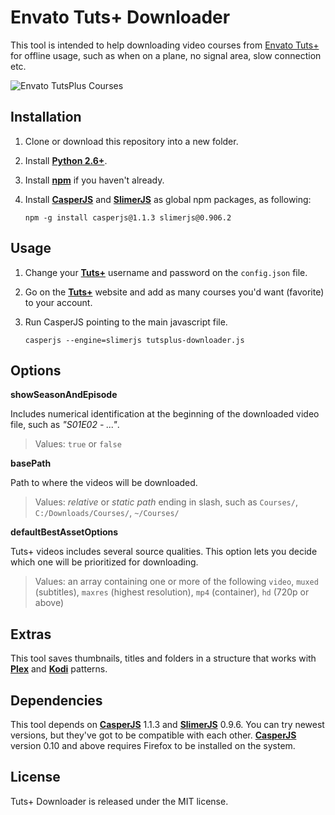 **Envato Tuts+ Downloader**
==========================
This tool is intended to help downloading video courses from [Envato Tuts+](https://tutsplus.com/) for offline usage, such as when on a plane, no signal area, slow connection etc.

![Envato TutsPlus Courses](https://i.imgur.com/RSkMwjf.png)

Installation
----------------

 1. Clone or download this repository into a new folder.
 2. Install [**Python 2.6+**](https://www.python.org/downloads/).
 3. Install [**npm**](https://www.npmjs.com/get-npm) if you haven't already.
 4. Install [**CasperJS**](http://casperjs.org/) and [**SlimerJS**](https://slimerjs.org) as global npm packages, as following: 

     `npm -g install casperjs@1.1.3 slimerjs@0.906.2`

Usage
-----
1. Change your [**Tuts+**](https://tutsplus.com/) username and password on the `config.json` file.
2. Go on the [**Tuts+**](https://tutsplus.com/) website and add as many courses you'd want (favorite) to your account.
2. Run CasperJS pointing to the main javascript file.

     `casperjs --engine=slimerjs tutsplus-downloader.js`

## Options ##
**showSeasonAndEpisode**

Includes numerical identification at the beginning of the downloaded video file, such as *"S01E02 - ..."*.

> Values: `true` or `false`


**basePath**

Path to where the videos will be downloaded. 

> Values: *relative* or *static path* ending in slash, such as
> `Courses/`, `C:/Downloads/Courses/`, `~/Courses/`


**defaultBestAssetOptions**

Tuts+ videos includes several source qualities. This option lets you decide which one will be prioritized for downloading.

> Values: an array containing one or more of the following `video`,
> `muxed` (subtitles), `maxres` (highest resolution), `mp4` (container),
> `hd` (720p or above)


Extras
------
This tool saves thumbnails, titles and folders in a structure that works with [**Plex**](https://www.plex.tv/) and [**Kodi**](https://kodi.tv/) patterns.

Dependencies
------------
This tool depends on [**CasperJS**](http://casperjs.org/) 1.1.3 and [**SlimerJS**](https://slimerjs.org) 0.9.6. 
You can try newest versions, but they've got to be compatible with each other. [**CasperJS**](http://casperjs.org/) version 0.10 and above requires Firefox to be installed on the system.  

License
-------
Tuts+ Downloader is released under the MIT license.
